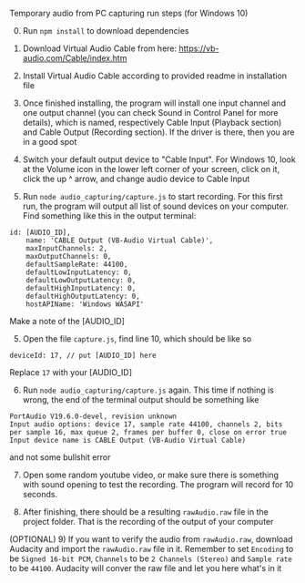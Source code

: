 Temporary audio from PC capturing run steps (for Windows 10)

0) Run `npm install` to download dependencies

1) Download Virtual Audio Cable from here: https://vb-audio.com/Cable/index.htm 

2) Install Virtual Audio Cable according to provided readme in installation file

3) Once finished installing, the program will install one input channel and one output channel (you can check Sound in Control Panel for more details), which is named, respectively Cable Input (Playback section) and Cable Output (Recording section). If the driver is there, then you are in a good spot

5) Switch your default output device to "Cable Input". For Windows 10, look at the Volume icon in the lower left corner of your screen, click on it, click the up ^ arrow, and change audio device to Cable Input

4) Run `node audio_capturing/capture.js` to start recording. For this first run, the program will output all list of sound devices on your computer. Find something like this in the output terminal:
```
id: [AUDIO_ID],
    name: 'CABLE Output (VB-Audio Virtual Cable)',
    maxInputChannels: 2,
    maxOutputChannels: 0,
    defaultSampleRate: 44100,
    defaultLowInputLatency: 0,
    defaultLowOutputLatency: 0,
    defaultHighInputLatency: 0,
    defaultHighOutputLatency: 0,
    hostAPIName: 'Windows WASAPI'
```
Make a note of the [AUDIO_ID]

5) Open the file `capture.js`, find line 10, which should be like so
```
deviceId: 17, // put [AUDIO_ID] here
```

Replace `17` with your [AUDIO_ID]

6) Run `node audio_capturing/capture.js` again. This time if nothing is wrong, the end of the terminal output should be something like

```
PortAudio V19.6.0-devel, revision unknown
Input audio options: device 17, sample rate 44100, channels 2, bits per sample 16, max queue 2, frames per buffer 0, close on error true
Input device name is CABLE Output (VB-Audio Virtual Cable)
```

and not some bullshit error

7) Open some random youtube video, or make sure there is something with sound opening to test the recording. The program will record for 10 seconds.

8) After finishing, there should be a resulting `rawAudio.raw` file in the project folder. That is the recording of the output of your computer

(OPTIONAL)
9) If you want to verify the audio from `rawAudio.raw`, download Audacity and import the `rawAudio.raw` file in it. Remember to set `Encoding` to be `Signed 16-bit PCM`, `Channels` to be `2 Channels (Stereo)` and `Sample rate` to be `44100`. Audacity will conver the raw file and let you here what's in it